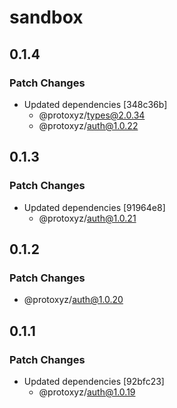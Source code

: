 # sandbox

## 0.1.4

### Patch Changes

- Updated dependencies [348c36b]
  - @protoxyz/types@2.0.34
  - @protoxyz/auth@1.0.22

## 0.1.3

### Patch Changes

- Updated dependencies [91964e8]
  - @protoxyz/auth@1.0.21

## 0.1.2

### Patch Changes

- @protoxyz/auth@1.0.20

## 0.1.1

### Patch Changes

- Updated dependencies [92bfc23]
  - @protoxyz/auth@1.0.19
